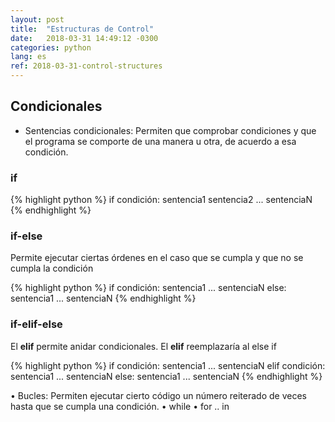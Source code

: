 ```yaml
---
layout: post
title:  "Estructuras de Control"
date:   2018-03-31 14:49:12 -0300
categories: python
lang: es
ref: 2018-03-31-control-structures
---
```


## Condicionales
* Sentencias condicionales: Permiten que comprobar condiciones y que el programa se comporte
de una manera u otra, de acuerdo a esa condición.

### if
{% highlight python %}
if condición:
    sentencia1
    sentencia2
    ...
    sentenciaN
{% endhighlight %}

### if-else
Permite ejecutar ciertas órdenes en el caso que se cumpla y que no se cumpla la condición

{% highlight python %}
if condición:
    sentencia1
    ...
    sentenciaN
else:
    sentencia1
    ...
    sentenciaN
{% endhighlight %}

### if-elif-else
El **elif** permite anidar condicionales. El **elif** reemplazaría al else if

{% highlight python %}
if condición:
    sentencia1
    ...
    sentenciaN
elif condición:
    sentencia1
    ...
    sentenciaN
else:
    sentencia1
    ...
    sentenciaN
{% endhighlight %}


• Bucles: Permiten ejecutar cierto código un número reiterado de veces hasta que se cumpla una
condición.
• while
• for .. in
